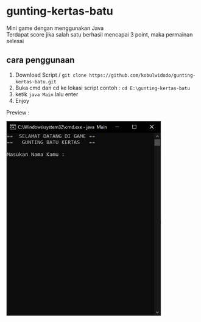 # gunting-kertas-batu
Mini game dengan menggunakan Java <br>
Terdapat score jika salah satu berhasil mencapai 3 point, maka permainan selesai
<br>
## cara penggunaan
1. Download Script / `git clone https://github.com/kobulwidodo/gunting-kertas-batu.git`
2. Buka cmd dan cd ke lokasi script contoh : `cd E:\gunting-kertas-batu`
3. ketik `java Main` lalu enter
4. Enjoy

Preview :

![Preview](https://raw.githubusercontent.com/kobulwidodo/gunting-kertas-batu/master/preview.PNG)
